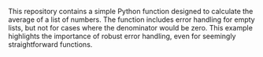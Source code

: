 This repository contains a simple Python function designed to calculate the average of a list of numbers.  The function includes error handling for empty lists, but not for cases where the denominator would be zero. This example highlights the importance of robust error handling, even for seemingly straightforward functions.